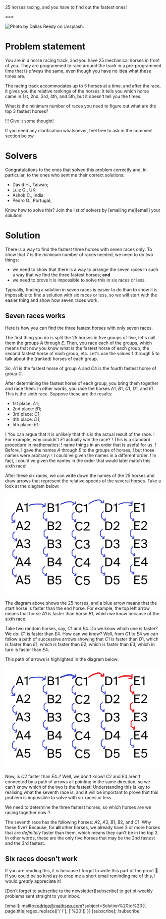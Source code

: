25 horses racing, and you have to find out the fastest ones!

===

![](thumbnail.png "Photo by Dallas Reedy on Unsplash.")


# Problem statement

You are in a horse racing track, and you have 25 mechanical horses in front of you.
They are programmed to race around the track in a pre-programmed time that is _always_ the same,
even though you have no idea what these times are.

The racing track accommodates up to 5 horses at a time,
and after the race, it gives you the relative rankings of the horses:
it tells you which horse came in 1st, 2nd, 3rd, 4th, and 5th,
but it doesn't tell you the times.

What is the minimum number of races you need to figure out what are the top 3 fastest horses?

!!! Give it some thought!

If you need any clarification whatsoever, feel free to ask in the comment section below.


# Solvers

Congratulations to the ones that solved this problem correctly and, in particular, to the ones
who sent me their correct solutions:

 - David H., Taiwan;
 - Luiz G., UK;
 - Ashok C., India;
 - Pedro G., Portugal;

Know how to solve this?
Join the list of solvers by [emailing me][email] your solution!


# Solution

There is a way to find the fastest three horses with seven races only.
To show that 7 is the _minimum_ number of races needed,
we need to do two things:

 - we need to show that there is a way to arrange the seven races in such a way that we find the three fastest horses; **and**
 - we need to prove it is impossible to solve this in six races or less.

Typically, finding a solution in seven races is easier to do than to show it is impossible to find a solution with six races or less,
so we will start with the easier thing and show how seven races work.


## Seven races works

Here is how you can find the three fastest horses with only seven races.

The first thing you do is split the 25 horses in five groups of five,
let's call them the groups $A$ through $E$.
Then, you race each of the groups,
which means that now you know what is the fastest horse of each group,
the second fastest horse of each group, etc.
Let's use the values $1$ through $5$ to talk about the (ranked) horses of each group.

So, $A1$ is the fastest horse of group $A$ and $C4$ is the fourth fastest horse of group $C$.

After determining the fastest horse of each group, you bring them together and race them.
In other words, you race the horses $A1$, $B1$, $C1$, $D1$, and $E1$.
This is the sixth race. Suppose these are the results:

 - 1st place: $A1$;
 - 2nd place: $B1$;
 - 3rd place: $C1$;
 - 4th place: $D1$;
 - 5th place: $E1$;

! You can argue that it is unlikely that this is the actual result of the race.
! For example, why couldn't $E1$ actually win the race?
! This is a standard procedure in mathematics:
! name things in an order that is useful for us.
! Before, I gave the names $A$ through $E$ to the groups of horses,
! but those names were arbitrary:
! I could've given the names in a different order.
! In fact, I could've given the names in the order that would later match this sixth race!

After these six races, we can write down the names of the 25 horses and draw arrows that represent the relative speeds of the several horses.
Take a look at the diagram below:

![A rectangular canvas with 5 columns and 5 rows with the labels A1 through E5, the letters A to E change with the columns and the numbers 1 to 5 change with the rows. Downward pointing arrows join all elements of each column and the first row has right pointing arrows from A1 to B1, to C1, to D1, and to E1.](_six_races.png "Diagram representing horse relative speeds.")

The diagram above shows the 25 horses, and a blue arrow means that the start horse is faster than the end horse.
For example, the top left arrow means that horse $A1$ is faster than horse $B1$,
which we know because of the sixth race.

Take two random horses, say, $C1$ and $E4$.
Do we know which one is faster?
We do: $C1$ is faster than $E4$.
How can we know?
Well, from $C1$ to $E4$ we can follow a path of successive arrows showing that $C1$ is faster than $D1$,
which is faster than $E1$, which is faster than $E2$, which is faster than $E3$,
which in turn is faster than $E4$.

This path of arrows is highlighted in the diagram below:

![The same diagram as before, but the arrows C1 to D1, D1 to E1, E1 to E2, E2 to E3, and E3 to E4, are in an accent colour.](_six_races_fast_path.webp "The path of arrows proving that $C1$ is faster than $E4$.")

Now, is $C2$ faster than $E4$..?
Well, we don't know!
$C2$ and $E4$ aren't connected by a path of arrows all pointing in the same direction,
so we can't know which of the two is the fastest!
Understanding this is key to realising what the seventh race is,
and it will be important to prove that this problem is impossible to solve with six races or less.

We need to determine the three fastest horses, so which horses are we racing together now..?

The seventh race has the following horses: $A2$, $A3$, $B1$, $B2$, and $C1$.
Why these five?
Because, for **all** other horses, we already have 3 or more horses that are _definitely_ faster than them,
which means they can't be in the top 3.
In other words, these are the only five horses that may be the 2nd fastest and the 3rd fastest.


## Six races doesn't work

If you are reading this, it is because I forgot to write this part of the proof 🤦.
If you could be so kind as to drop me a short email reminding me of this, I would _greatly_ appreciate it!


[Don't forget to subscribe to the newsletter][subscribe] to get bi-weekly
problems sent straight to your inbox.

[email]: mailto:rodrigo@mathspp.com?subject=Solution%20to%20{{ page.title|regex_replace(['/ /'], ['%20']) }}
[subscribe]: /subscribe
